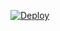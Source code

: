 

[![Deploy](https://www.herokucdn.com/deploy/button.png)](https://heroku.com/deploy?template=https://github.com/ATS527/ats527-whatsapp-bot.git)

